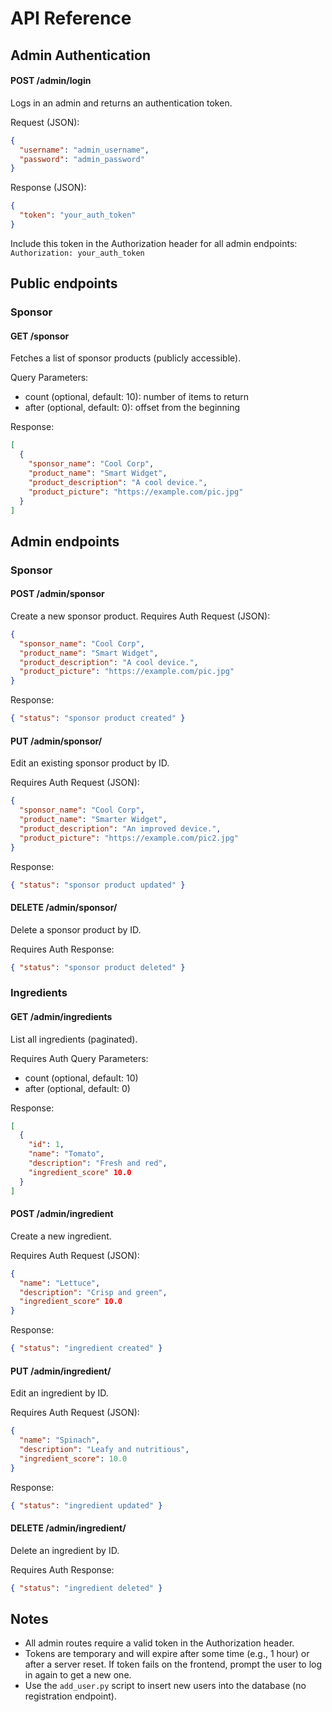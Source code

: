 # API Reference

## Admin Authentication
#### POST /admin/login
Logs in an admin and returns an authentication token.

Request (JSON):

```json
{
  "username": "admin_username",
  "password": "admin_password"
}
```

Response (JSON):

```json
{
  "token": "your_auth_token"
}
```

Include this token in the Authorization header for all admin endpoints:
`Authorization: your_auth_token`

## Public endpoints
### Sponsor
#### GET /sponsor
Fetches a list of sponsor products (publicly accessible).

Query Parameters:
- count (optional, default: 10): number of items to return
- after (optional, default: 0): offset from the beginning

Response:

```json
[
  {
    "sponsor_name": "Cool Corp",
    "product_name": "Smart Widget",
    "product_description": "A cool device.",
    "product_picture": "https://example.com/pic.jpg"
  }
]
```

## Admin endpoints
### Sponsor
#### POST /admin/sponsor

Create a new sponsor product.
Requires Auth
Request (JSON):

```json
{
  "sponsor_name": "Cool Corp",
  "product_name": "Smart Widget",
  "product_description": "A cool device.",
  "product_picture": "https://example.com/pic.jpg"
}
```

Response:

```json
{ "status": "sponsor product created" }
```

#### PUT /admin/sponsor/<id>

Edit an existing sponsor product by ID.

Requires Auth
Request (JSON):

```json
{
  "sponsor_name": "Cool Corp",
  "product_name": "Smarter Widget",
  "product_description": "An improved device.",
  "product_picture": "https://example.com/pic2.jpg"
}
```

Response:

```json
{ "status": "sponsor product updated" }
```

#### DELETE /admin/sponsor/<id>

Delete a sponsor product by ID.

Requires Auth
Response:

```json
{ "status": "sponsor product deleted" }
```

### Ingredients
#### GET /admin/ingredients

List all ingredients (paginated).

Requires Auth
Query Parameters:

- count (optional, default: 10)
- after (optional, default: 0)

Response:

```json
[
  {
    "id": 1,
    "name": "Tomato",
    "description": "Fresh and red",
    "ingredient_score" 10.0
  }
]
```

#### POST /admin/ingredient

Create a new ingredient.

Requires Auth
Request (JSON):

```json
{
  "name": "Lettuce",
  "description": "Crisp and green",
  "ingredient_score" 10.0
}
```

Response:

```json
{ "status": "ingredient created" }
```

#### PUT /admin/ingredient/<id>

Edit an ingredient by ID.

Requires Auth
Request (JSON):

```json
{
  "name": "Spinach",
  "description": "Leafy and nutritious",
  "ingredient_score": 10.0
}
```

Response:

```json
{ "status": "ingredient updated" }
```

#### DELETE /admin/ingredient/<id>

Delete an ingredient by ID.

Requires Auth
Response:

```json
{ "status": "ingredient deleted" }
```

## Notes

- All admin routes require a valid token in the Authorization header.
- Tokens are temporary and will expire after some time (e.g., 1 hour) or after a server reset. If token fails on the frontend, prompt the user to log in again to get a new one.
- Use the `add_user.py` script to insert new users into the database (no registration endpoint).

